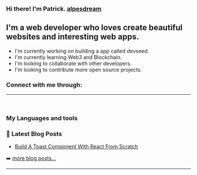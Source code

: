 ### Hi there! I'm Patrick. [alpesdream](https://alpesdream.vercel.app)

## I'm a web developer who loves create beautiful websites and interesting web apps.

- I'm currently working on building a app called devseed.
- I'm currently learning Web3 and Blockchain.
- I'm looking to collaborate with other developers.
- I'm looking to contribute more open source projects.

### Connect with me through:

---

<br/>

### My Languages and tools

### 📕 Latest Blog Posts

<!-- BLOG-POST-LIST:START -->
- [Build A Toast Component With React From Scratch](https://alpesdream.vercel.app/posts/build-a-toast-component-with-react-from-scrach)

<!-- BLOG-POST-LIST:END -->

➡️ [more blog posts...](https://alpesdream.vercel.app/posts)

---



[webiste]: https://alpesdream.vercel.app/
[twitter]: https://twitter.com/alpesdream
[instagram]: https://www.instagram.com/alpesdream/